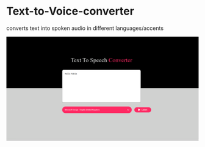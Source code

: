 # Text-to-Voice-converter

<p>converts text into spoken audio in different languages/accents</p>

![](text-converter.png)